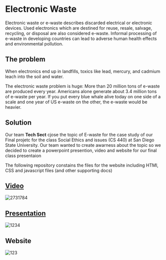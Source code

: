# Electronic Waste
Electronic waste or e-waste describes discarded electrical or electronic devices. Used electronics which are
destined for reuse, resale, salvage, recycling, or disposal are also considered e-waste. Informal processing
of e-waste in developing countries can lead to adverse human health effects and environmental pollution.

## The problem
When electronics end up in landfills, toxics like lead, mercury, and cadmium leach into the soil and water.

The electronic waste problem is huge: More than 20 million tons of e-waste are produced every year. Americans
alone generate about 3.4 million tons of e-waste per year. If you put every blue whale alive today on one side
of a scale and one year of US e-waste on the other, the e-waste would be heavier. 

## Solution
Our team **Tech Sect** cjose the topic of E-waste for the case study of our Final projetc for the class Social Ethics
and issues (CS 440) at San Diego State University. Our team wanted to create awarness about the topic so we decided to 
create a powerpoint presention, video and website for our final class presentaion

The following repository constains the files for the website including HTMl, CSS and javascript files (and other supporting docs)


## [Video](https://drive.google.com/file/d/1Qc-R_1fLSEgq76h8up11obXfrzYLTb9r/view)  

![2731784](https://user-images.githubusercontent.com/19777060/57615531-c5dd3780-7530-11e9-855f-82eb64aa1ce5.PNG)


## [Presentation](https://github.com/kalrapranav/CS-440-FInal-Project/blob/master/ppt/E-Waste%E2%80%94An%20Important%20Global%20Environmental%20and%20Health%20Issue-converted.pdf)

![1234](https://user-images.githubusercontent.com/19777060/57615348-549d8480-7530-11e9-8371-666814e2349b.PNG)

## Website

![123](https://user-images.githubusercontent.com/19777060/57615351-56ffde80-7530-11e9-930e-63d3c76511ca.PNG)


